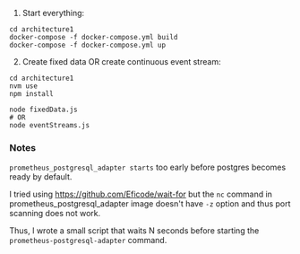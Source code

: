 1. Start everything:

```
cd architecture1
docker-compose -f docker-compose.yml build
docker-compose -f docker-compose.yml up
```

2. Create fixed data OR create continuous event stream:

```
cd architecture1
nvm use
npm install

node fixedData.js 
# OR
node eventStreams.js
```




### Notes

`prometheus_postgresql_adapter starts` too early before postgres becomes ready by default.

I tried using https://github.com/Eficode/wait-for but the `nc` command in prometheus_postgresql_adapter image doesn't have `-z` option and thus port scanning does not work.

Thus, I wrote a small script that waits N seconds before starting the `prometheus-postgresql-adapter` command.

